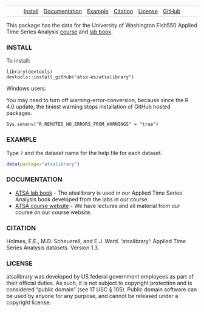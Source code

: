 <link rel="shortcut icon" href="favicon.ico" type="image/x-icon">

<style>
.nav{
    border:1px solid #ccc;
    border-width:1px 0;
    list-style:none;
    margin:0;
    padding:0;
    text-align:center;
}
.nav li{
    display:inline-block;
}
.nav a{
    display:inline-block;
    padding:5px;
}
</style>
<ul class="nav">
<li>
<a href="#install">Install</a>
</li>
<li>
<a href="#documentation">Documentation</a>
</li>
<li>
<a href="#example">Example</a>
</li>
<li>
<a href="#citation">Citation</a>
</li>
<li>
<a href="#license">License</a>
</li>
<li>
<a href="https://github.com/nwfsc-timeseries/atsalibrary">GitHub</a>
</li>
</ul>

This package has the data for the University of Washington Fish550
Applied Time Series Analysis
[course](https://atsa-es.github.io/atsa) and [lab
book](https://atsa-es.github.io/atsa-labs).

### INSTALL

To install:

    library(devtools)
    devtools::install_github("atsa-es/atsalibrary")

Windows users:

You may need to turn off warning-error-conversion, because since the R
4.0 update, the tiniest warning stops installation of GitHub hosted
packages.

    Sys.setenv("R_REMOTES_NO_ERRORS_FROM_WARNINGS" = "true")

### EXAMPLE

Type `?` and the dataset name for the help file for each dataset.

``` r
data(package="atsalibrary")
```

### DOCUMENTATION

-   [ATSA lab book](https://atsa-es.github.io/atsa-labs/) - The
    atsalibrary is used in our Applied Time Series Analysis book
    developed from the labs in our course.
-   [ATSA course website](https://atsa-es.github.io/atsa/) - We
    have lectures and all material from our course on our course
    website.

### CITATION

Holmes, E.E., M.D. Scheuerell, and E.J. Ward. ‘atsalibrary’: Applied
Time Series Analysis datasets. Version 1.3.

### LICENSE

atsalibrary was developed by US federal government employees as part of
their official duties. As such, it is not subject to copyright
protection and is considered “public domain” (see 17 USC § 105). Public
domain software can be used by anyone for any purpose, and cannot be
released under a copyright license.
